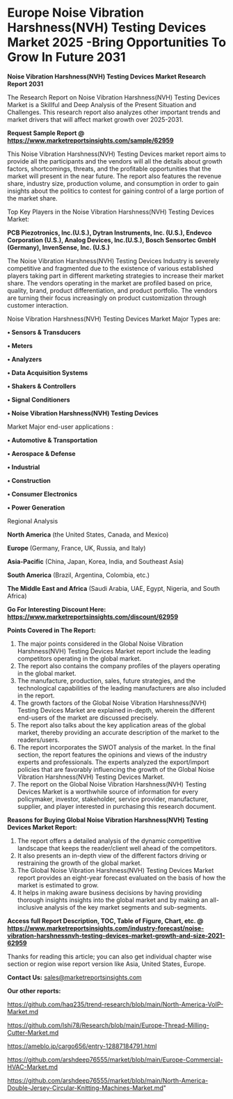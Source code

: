  # Europe Noise Vibration Harshness(NVH) Testing Devices Market 2025 -Bring Opportunities To Grow In Future 2031

<strong>Noise Vibration Harshness(NVH) Testing Devices Market Research Report 2031</strong>

The Research Report on Noise Vibration Harshness(NVH) Testing Devices Market is a Skillful and Deep Analysis of the Present Situation and Challenges. This research report also analyzes other important trends and market drivers that will affect market growth over 2025-2031.

<strong>Request Sample Report @ <a href=https://www.marketreportsinsights.com/sample/62959>https://www.marketreportsinsights.com/sample/62959</a></strong>

This Noise Vibration Harshness(NVH) Testing Devices market report aims to provide all the participants and the vendors will all the details about growth factors, shortcomings, threats, and the profitable opportunities that the market will present in the near future. The report also features the revenue share, industry size, production volume, and consumption in order to gain insights about the politics to contest for gaining control of a large portion of the market share.

Top Key Players in the Noise Vibration Harshness(NVH) Testing Devices Market:

<strong>PCB Piezotronics, Inc.(U.S.), Dytran Instruments, Inc. (U.S.), Endevco Corporation (U.S.), Analog Devices, Inc.(U.S.), Bosch Sensortec GmbH (Germany), InvenSense, Inc. (U.S.)</strong>

The Noise Vibration Harshness(NVH) Testing Devices Industry is severely competitive and fragmented due to the existence of various established players taking part in different marketing strategies to increase their market share. The vendors operating in the market are profiled based on price, quality, brand, product differentiation, and product portfolio. The vendors are turning their focus increasingly on product customization through customer interaction.

Noise Vibration Harshness(NVH) Testing Devices Market Major Types are:

<strong>• Sensors & Transducers

• Meters

• Analyzers

• Data Acquisition Systems

• Shakers & Controllers

• Signal Conditioners

• Noise Vibration Harshness(NVH) Testing Devices</strong>

Market Major end-user applications :

<strong>• Automotive & Transportation

• Aerospace & Defense

• Industrial

• Construction

• Consumer Electronics

• Power Generation</strong>

Regional Analysis

</u><strong><b>North America</b></strong> (the United States, Canada, and Mexico)

<strong><b>Europe </b></strong>(Germany, France, UK, Russia, and Italy)

<strong><b>Asia-Pacific</b></strong> (China, Japan, Korea, India, and Southeast Asia)

<strong><b>South America</b></strong> (Brazil, Argentina, Colombia, etc.)

<strong><b>The Middle East and Africa</b></strong> (Saudi Arabia, UAE, Egypt, Nigeria, and South Africa)

<strong>Go For Interesting Discount Here: <a href=https://www.marketreportsinsights.com/discount/62959>https://www.marketreportsinsights.com/discount/62959</a></strong>

<strong>Points Covered in The Report:</strong>
<ol>
  <li>The major points considered in the Global Noise Vibration Harshness(NVH) Testing Devices Market report include the leading competitors operating in the global market.</li>
  <li>The report also contains the company profiles of the players operating in the global market.</li>
  <li>The manufacture, production, sales, future strategies, and the technological capabilities of the leading manufacturers are also included in the report.</li>
  <li>The growth factors of the Global Noise Vibration Harshness(NVH) Testing Devices Market are explained in-depth, wherein the different end-users of the market are discussed precisely.</li>
  <li>The report also talks about the key application areas of the global market, thereby providing an accurate description of the market to the readers/users.</li>
  <li>The report incorporates the SWOT analysis of the market. In the final section, the report features the opinions and views of the industry experts and professionals. The experts analyzed the export/import policies that are favorably influencing the growth of the Global Noise Vibration Harshness(NVH) Testing Devices Market.</li>
  <li>The report on the Global Noise Vibration Harshness(NVH) Testing Devices Market is a worthwhile source of information for every policymaker, investor, stakeholder, service provider, manufacturer, supplier, and player interested in purchasing this research document.</li>
</ol>
<strong>Reasons for Buying Global Noise Vibration Harshness(NVH) Testing Devices Market Report:</strong>

<ol>
  <li>The report offers a detailed analysis of the dynamic competitive landscape that keeps the reader/client well ahead of the competitors.</li>
  <li>It also presents an in-depth view of the different factors driving or restraining the growth of the global market.</li>
  <li>The Global Noise Vibration Harshness(NVH) Testing Devices Market report provides an eight-year forecast evaluated on the basis of how the market is estimated to grow.</li>
  <li>It helps in making aware business decisions by having providing thorough insights insights into the global market and by making an all-inclusive analysis of the key market segments and sub-segments.</li>
</ol>
<strong>Access full Report Description, TOC, Table of Figure, Chart, etc. @ <a href=https://www.marketreportsinsights.com/industry-forecast/noise-vibration-harshnessnvh-testing-devices-market-growth-and-size-2021-62959>https://www.marketreportsinsights.com/industry-forecast/noise-vibration-harshnessnvh-testing-devices-market-growth-and-size-2021-62959</a></strong>


Thanks for reading this article; you can also get individual chapter wise section or region wise report version like Asia, United States, Europe.

<strong>Contact Us:</strong>
sales@marketreportsinsights.com

<strong>Our other reports:</strong>

<a href=https://github.com/haq235/trend-research/blob/main/North-America-VoIP-Market.md>https://github.com/haq235/trend-research/blob/main/North-America-VoIP-Market.md</a>

<a href=https://github.com/Ishi78/Research/blob/main/Europe-Thread-Milling-Cutter-Market.md>https://github.com/Ishi78/Research/blob/main/Europe-Thread-Milling-Cutter-Market.md</a>

<a href=https://ameblo.jp/cargo656/entry-12887184791.html>https://ameblo.jp/cargo656/entry-12887184791.html</a>

<a href=https://github.com/arshdeep76555/market/blob/main/Europe-Commercial-HVAC-Market.md>https://github.com/arshdeep76555/market/blob/main/Europe-Commercial-HVAC-Market.md</a>

<a href=https://github.com/arshdeep76555/market/blob/main/North-America-Double-Jersey-Circular-Knitting-Machines-Market.md>https://github.com/arshdeep76555/market/blob/main/North-America-Double-Jersey-Circular-Knitting-Machines-Market.md</a>"
